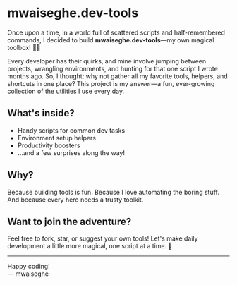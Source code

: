 # mwaiseghe.dev-tools

Once upon a time, in a world full of scattered scripts and half-remembered commands, I decided to build **mwaiseghe.dev-tools**—my own magical toolbox! 🧰✨

Every developer has their quirks, and mine involve jumping between projects, wrangling environments, and hunting for that one script I wrote months ago. So, I thought: why not gather all my favorite tools, helpers, and shortcuts in one place? This project is my answer—a fun, ever-growing collection of the utilities I use every day.

## What's inside?

- Handy scripts for common dev tasks
- Environment setup helpers
- Productivity boosters
- ...and a few surprises along the way!

## Why?

Because building tools is fun. Because I love automating the boring stuff. And because every hero needs a trusty toolkit.

## Want to join the adventure?

Feel free to fork, star, or suggest your own tools! Let's make daily development a little more magical, one script at a time. 🚀

---
Happy coding!  
— mwaiseghe
